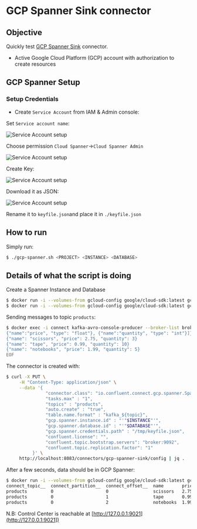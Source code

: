 # GCP Spanner Sink connector



## Objective

Quickly test [GCP Spanner Sink](https://docs.confluent.io/current/connect/kafka-connect-gcp-spanner/index.html#quick-start) connector.

* Active Google Cloud Platform (GCP) account with authorization to create resources

## GCP Spanner Setup

### Setup Credentials

* Create `Service Account` from IAM & Admin console:

Set `Service account name`:

![Service Account setup](Screenshot1.png)

Choose permission `Cloud Spanner`->`Cloud Spanner Admin`

![Service Account setup](Screenshot2.png)

Create Key:

![Service Account setup](Screenshot3.png)

Download it as JSON:

![Service Account setup](Screenshot4.png)

Rename it to `keyfile.json`and place it in `./keyfile.json`


## How to run

Simply run:

```bash
$ ./gcp-spanner.sh <PROJECT> <INSTANCE> <DATABASE>
```

## Details of what the script is doing

Create a Spanner Instance and Database

```bash
$ docker run -i --volumes-from gcloud-config google/cloud-sdk:latest gcloud spanner instances create $INSTANCE --project $PROJECT --config=regional-us-east1 --description=playground-spanner-instance --nodes=1
$ docker run -i --volumes-from gcloud-config google/cloud-sdk:latest gcloud spanner databases create $DATABASE --instance $INSTANCE --project $PROJECT
```

Sending messages to topic `products`:

```bash
$ docker exec -i connect kafka-avro-console-producer --broker-list broker:9092 --property schema.registry.url=http://schema-registry:8081 --topic products --property value.schema='{"type":"record","name":"myrecord","fields":[{"name":"name","type":"string"},
{"name":"price", "type": "float"}, {"name":"quantity", "type": "int"}]}' << EOF
{"name": "scissors", "price": 2.75, "quantity": 3}
{"name": "tape", "price": 0.99, "quantity": 10}
{"name": "notebooks", "price": 1.99, "quantity": 5}
EOF
```

The connector is created with:

```bash
$ curl -X PUT \
     -H "Content-Type: application/json" \
     --data '{
               "connector.class": "io.confluent.connect.gcp.spanner.SpannerSinkConnector",
               "tasks.max" : "1",
               "topics" : "products",
               "auto.create" : "true",
               "table.name.format" : "kafka_${topic}",
               "gcp.spanner.instance.id" : "'"$INSTANCE"'",
               "gcp.spanner.database.id" : "'"$DATABASE"'",
               "gcp.spanner.credentials.path" : "/tmp/keyfile.json",
               "confluent.license": "",
               "confluent.topic.bootstrap.servers": "broker:9092",
               "confluent.topic.replication.factor": "1"
          }' \
     http://localhost:8083/connectors/gcp-spanner-sink/config | jq .
```

After a few seconds, data should be in GCP Spanner:

```bash
$ docker run -i --volumes-from gcloud-config google/cloud-sdk:latest gcloud spanner databases execute-sql $DATABASE --instance $INSTANCE --project $PROJECT --sql='select * from kafka_products'
connect_topic__  connect_partition__  connect_offset__  name       price           quantity
products         0                    0                 scissors   2.75            3
products         0                    1                 tape       0.990000009537  10
products         0                    2                 notebooks  1.99000000954   5

```

N.B: Control Center is reachable at [http://127.0.0.1:9021](http://127.0.0.1:9021])
